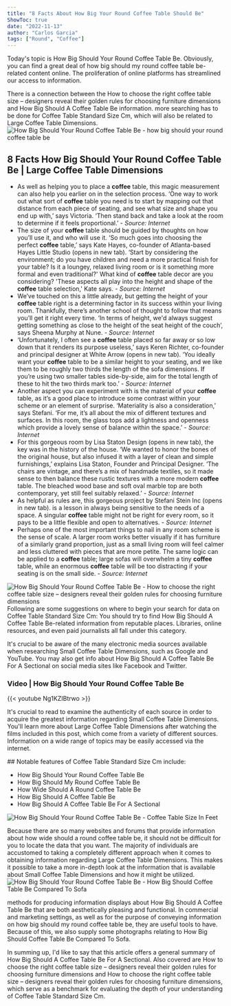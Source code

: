```yaml
---
title: "8 Facts About How Big Your Round Coffee Table Should Be"
ShowToc: true 
date: "2022-11-13"
author: "Carlos Garcia" 
tags: ["Round", "Coffee"]
---
```


Today's topic is How Big Should Your Round Coffee Table Be. Obviously, you can find a great deal of how big should my round coffee table be-related content online. The proliferation of online platforms has streamlined our access to information.

There is a connection between the How to choose the right coffee table size – designers reveal their golden rules for choosing furniture dimensions and How Big Should A Coffee Table Be information. more searching has to be done for Coffee Table Standard Size Cm, which will also be related to Large Coffee Table Dimensions.
<img loading="lazy" src="http://frozenfiefdom.com/yahoo_site_admin/assets/docs/P3_Emails_between_Jack_BeNimble_and_PMR.123133436.jpg" onerror="this.onerror=null;this.src='https://blogger.googleusercontent.com/img/a/AVvXsEhe7F7TRXHtjiKvHb5vS7DmnxvpHiDyoYyYvm1nHB3Qp2_w3BnM6A2eq4v7FYxCC9bfZt3a9vIMtAYEKUiaDQbHMg-ViyGmRIj39MLp0bGFfgfYw1Dc9q_H-T0wiTm3l0Uq42dETrN9eC8aGJ9_IORZsxST1AcLR7np1koOfcc7tnHa4S8Mwz_xD9d0=s16000';" alt="How Big Should Your Round Coffee Table Be - how big should your round coffee table be" >

## 8 Facts How Big Should Your Round Coffee Table Be | Large Coffee Table Dimensions
-   As well as helping you to place a **coffee** table, this magic measurement can also help you earlier on in the selection process. ‘One way to work out what sort of **coffee** table you need is to start by mapping out that distance from each piece of seating, and see what size and shape you end up with,’ says Victoria. ‘Then stand back and take a look at the room to determine if it feels proportional.’ - <cite>Source: Internet</cite>
-   The size of your **coffee** table should be guided by thoughts on how you’ll use it, and who will use it. ‘So much goes into choosing the perfect **coffee** table,’ says Kate Hayes, co-founder of Atlanta-based Hayes Little Studio (opens in new tab). ‘Start by considering the environment; do you have children and need a more practical finish for your table? Is it a loungey, relaxed living room or is it something more formal and even traditional?' What kind of **coffee** table decor are you considering? 'These aspects all play into the height and shape of the **coffee** table selection,' Kate says. - <cite>Source: Internet</cite>
-   We’ve touched on this a little already, but getting the height of your **coffee** table right is a determining factor in its success within your living room. Thankfully, there’s another school of thought to follow that means you’ll get it right every time. ‘In terms of height, we'd always suggest getting something as close to the height of the seat height of the couch’, says Sheena Murphy at Nune. - <cite>Source: Internet</cite>
-   ‘Unfortunately, I often see a **coffee** table placed so far away or so low down that it renders its purpose useless,’ says Keren Richter, co-founder and principal designer at White Arrow (opens in new tab). ‘You ideally want your **coffee** table to be a similar height to your seating, and we like them to be roughly two thirds the length of the sofa dimensions. If you’re using two smaller tables side-by-side, aim for the total length of these to hit the two thirds mark too.’ - <cite>Source: Internet</cite>
-   Another aspect you can experiment with is the material of your **coffee** table, as it’s a good place to introduce some contrast within your scheme or an element of surprise. ‘Materiality is also a consideration,’ says Stefani. ‘For me, it’s all about the mix of different textures and surfaces. In this room, the glass tops add a lightness and openness which provide a lovely sense of balance within the space.’ - <cite>Source: Internet</cite>
-   For this gorgeous room by Lisa Staton Design (opens in new tab), the key was in the history of the house. ‘We wanted to honor the bones of the original house, but also infused it with a layer of clean and simple furnishings,’ explains Lisa Staton, Founder and Principal Designer. ‘The chairs are vintage, and there’s a mix of handmade textiles, so it made sense to then balance these rustic textures with a more modern **coffee** table. The bleached wood base and soft oval marble top are both contemporary, yet still feel suitably relaxed.’ - <cite>Source: Internet</cite>
-   As helpful as rules are, this gorgeous project by Stefani Stein Inc (opens in new tab). is a lesson in always being sensitive to the needs of a space. A singular **coffee** table might not be right for every room, so it pays to be a little flexible and open to alternatives. - <cite>Source: Internet</cite>
-   Perhaps one of the most important things to nail in any room scheme is the sense of scale. A larger room works better visually if it has furniture of a similarly grand proportion, just as a small living room will feel calmer and less cluttered with pieces that are more petite. The same logic can be applied to a **coffee** table; large sofas will overwhelm a tiny **coffee** table, while an enormous **coffee** table will be too distracting if your seating is on the small side. - <cite>Source: Internet</cite>


<img loading="lazy" src="http://patternshub.com/wp-content/uploads/2016/09/Crochet-lace-table-runner-patterns.jpg" onerror="this.onerror=null;this.src='https://blogger.googleusercontent.com/img/a/AVvXsEhe7F7TRXHtjiKvHb5vS7DmnxvpHiDyoYyYvm1nHB3Qp2_w3BnM6A2eq4v7FYxCC9bfZt3a9vIMtAYEKUiaDQbHMg-ViyGmRIj39MLp0bGFfgfYw1Dc9q_H-T0wiTm3l0Uq42dETrN9eC8aGJ9_IORZsxST1AcLR7np1koOfcc7tnHa4S8Mwz_xD9d0=s16000';" alt="How Big Should Your Round Coffee Table Be - How to choose the right coffee table size – designers reveal their golden rules for choosing furniture dimensions" >
Following are some suggestions on where to begin your search for data on Coffee Table Standard Size Cm:
You should try to find How Big Should A Coffee Table Be-related information from reputable places. Libraries, online resources, and even paid journalists all fall under this category.

It's crucial to be aware of the many electronic media sources available when researching Small Coffee Table Dimensions, such as Google and YouTube. You may also get info about How Big Should A Coffee Table Be For A Sectional on social media sites like Facebook and Twitter.

### Video | How Big Should Your Round Coffee Table Be
{{< youtube Ng1KZIBtrwo >}} 


It's crucial to read to examine the authenticity of each source in order to acquire the greatest information regarding Small Coffee Table Dimensions.
You'll learn more about Large Coffee Table Dimensions after watching the films included in this post, which come from a variety of different sources. Information on a wide range of topics may be easily accessed via the internet.
<script async="async" data-cfasync="false" src="//normallydemandedalter.com/fe63df3c5408708b15d8dc3d9b206b31/invoke.js"></script>
<div id="container-fe63df3c5408708b15d8dc3d9b206b31"></div>
## Notable features of Coffee Table Standard Size Cm include:

- How Big Should Your Round Coffee Table Be
- How Big Should My Round Coffee Table Be
- How Wide Should A Round Coffee Table Be
- How Big Should A Coffee Table Be
- How Big Should A Coffee Table Be For A Sectional

 <img loading="lazy" src="http://heathcaldwell.com/yahoo_site_admin/assets/images/Illustrious_4.72175403_std.jpg" onerror="this.onerror=null;this.src='https://blogger.googleusercontent.com/img/a/AVvXsEhe7F7TRXHtjiKvHb5vS7DmnxvpHiDyoYyYvm1nHB3Qp2_w3BnM6A2eq4v7FYxCC9bfZt3a9vIMtAYEKUiaDQbHMg-ViyGmRIj39MLp0bGFfgfYw1Dc9q_H-T0wiTm3l0Uq42dETrN9eC8aGJ9_IORZsxST1AcLR7np1koOfcc7tnHa4S8Mwz_xD9d0=s16000';" alt="How Big Should Your Round Coffee Table Be - Coffee Table Size In Feet" >

Because there are so many websites and forums that provide information about how wide should a round coffee table be, it should not be difficult for you to locate the data that you want.
The majority of individuals are accustomed to taking a completely different approach when it comes to obtaining information regarding Large Coffee Table Dimensions. This makes it possible to take a more in-depth look at the information that is available about Small Coffee Table Dimensions and how it might be utilized.
<img loading="lazy" src="http://clearwatersun.org/yahoo_site_admin/assets/images/belly_button_buffalo_garage.63191637_std.jpg" onerror="this.onerror=null;this.src='https://blogger.googleusercontent.com/img/a/AVvXsEhe7F7TRXHtjiKvHb5vS7DmnxvpHiDyoYyYvm1nHB3Qp2_w3BnM6A2eq4v7FYxCC9bfZt3a9vIMtAYEKUiaDQbHMg-ViyGmRIj39MLp0bGFfgfYw1Dc9q_H-T0wiTm3l0Uq42dETrN9eC8aGJ9_IORZsxST1AcLR7np1koOfcc7tnHa4S8Mwz_xD9d0=s16000';" alt="How Big Should Your Round Coffee Table Be - How Big Should Coffee Table Be Compared To Sofa" >

methods for producing information displays about How Big Should A Coffee Table Be that are both aesthetically pleasing and functional. In commercial and marketing settings, as well as for the purpose of conveying information on how big should my round coffee table be, they are useful tools to have. Because of this, we also supply some photographs relating to How Big Should Coffee Table Be Compared To Sofa.

In summing up, I'd like to say that this article offers a general summary of How Big Should A Coffee Table Be For A Sectional. Also covered are How to choose the right coffee table size – designers reveal their golden rules for choosing furniture dimensions and How to choose the right coffee table size – designers reveal their golden rules for choosing furniture dimensions, which serve as a benchmark for evaluating the depth of your understanding of Coffee Table Standard Size Cm.
	

